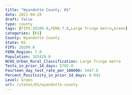 ```yaml
---
title: "Wyandotte County, KS"
date: 2021-04-28
draft: false
type: county
tags: [FIPS:20209.0,FEMA:7.0,Large fringe metro,Green]
categories: [KS]
County: Wyandotte County
State: KS
FIPS: 20209.0
FEMA_Region: 7.0
Population: 165429.0
NCHS_Urban_Rural_Classification: Large fringe metro
Tests_in_prior_14_days: 5702.0
Fourteen_day_test_rate_per_100000: 3447.0
Percent_Positivity_in_prior_14_days: 0.042
Level: Green
url: /states/KS/wyandotte-county
---
```



